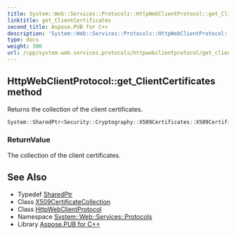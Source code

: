 ```yaml
---
title: System::Web::Services::Protocols::HttpWebClientProtocol::get_ClientCertificates method
linktitle: get_ClientCertificates
second_title: Aspose.PUB for C++
description: 'System::Web::Services::Protocols::HttpWebClientProtocol::get_ClientCertificates method. Returns the collection of the client certificates in C++.'
type: docs
weight: 300
url: /cpp/system.web.services.protocols/httpwebclientprotocol/get_clientcertificates/
---
```

## HttpWebClientProtocol::get_ClientCertificates method


Returns the collection of the client certificates.

```cpp
System::SharedPtr<Security::Cryptography::X509Certificates::X509CertificateCollection> System::Web::Services::Protocols::HttpWebClientProtocol::get_ClientCertificates()
```


### ReturnValue

The collection of the client certificates.

## See Also

* Typedef [SharedPtr](../../../system/sharedptr/)
* Class [X509CertificateCollection](../../../system.security.cryptography.x509certificates/x509certificatecollection/)
* Class [HttpWebClientProtocol](../)
* Namespace [System::Web::Services::Protocols](../../)
* Library [Aspose.PUB for C++](../../../)
